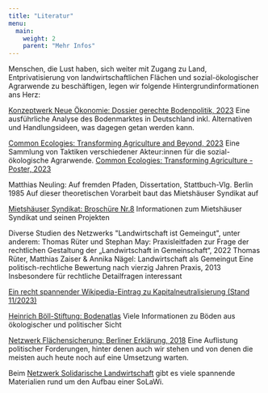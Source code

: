 ```yaml
---
title: "Literatur"
menu:
  main:
    weight: 2
    parent: "Mehr Infos"
---
```


Menschen, die Lust haben, sich weiter mit Zugang zu Land, Entprivatisierung von landwirtschaftlichen Flächen und sozial-ökologischer Agrarwende zu beschäftigen, legen wir folgende Hintergrundinformationen ans Herz:

[Konzeptwerk Neue Ökonomie: Dossier gerechte Bodenpolitik, 2023](https://konzeptwerk-neue-oekonomie.org/wp-content/uploads/2023/04/Dossier_Bodenpolitik_KNOE2023.pdf)
Eine ausführliche Analyse des Bodenmarktes in Deutschland inkl. Alternativen und Handlungsideen, was dagegen getan werden kann.

[Common Ecologies: Transforming Agriculture and Beyond, 2023](Transforming-Agriculture.pdf)
Eine Sammlung von Taktiken verschiedener Akteur:innen für die sozial-ökologische Agrarwende.
[Common Ecologies: Transforming Agriculture - Poster, 2023](Transforming-Agriculture-Poster.pdf)


Matthias Neuling: Auf fremden Pfaden, Dissertation, Stattbuch-Vlg. Berlin 1985 
Auf dieser theoretischen Vorarbeit baut das Mietshäuser Syndikat auf

[Mietshäuser Syndikat: Broschüre Nr.8](https://www.syndikat.org/broschuere-nr-8-2021/)
Informationen zum Mietshäuser Syndikat und seinen Projekten

Diverse Studien des Netzwerks "Landwirtschaft ist Gemeingut", unter anderem:
Thomas Rüter und Stephan May: Praxisleitfaden zur Frage der rechtlichen Gestaltung der „Landwirtschaft in Gemeinschaft“, 2022
Thomas Rüter, Matthias Zaiser & Annika Nägel: Landwirtschaft als Gemeingut Eine politisch-rechtliche Bewertung nach vierzig Jahren Praxis, 2013
Insbesondere für rechtliche Detailfragen interessant

[Ein recht spannender Wikipedia-Eintrag zu Kapitalneutralisierung (Stand 11/2023)](https://de.wikipedia.org/wiki/Kapitalneutralisierung)

[Heinrich Böll-Stiftung: Bodenatlas](https://www.boell.de/de/bodenatlas)
Viele Informationen zu Böden aus ökologischer und politischer Sicht

[Netzwerk Flächensicherung: Berliner Erklärung, 2018](https://www.zugangzuland.de/berliner-erklaerung/)
Eine Auflistung politischer Forderungen, hinter denen auch wir stehen und von denen die meisten auch heute noch auf eine Umsetzung warten.

Beim [Netzwerk Solidarische Landwirtschaft](https://www.solidarische-landwirtschaft.org/solawis-aufbauen/literatur) gibt es viele spannende Materialien rund um den Aufbau einer SoLaWi.
